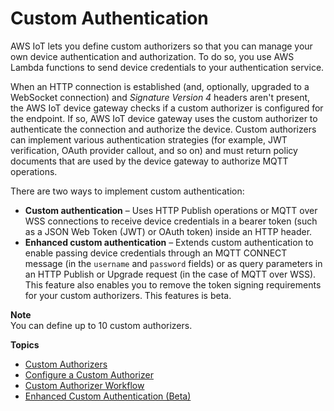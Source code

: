 # Custom Authentication<a name="custom-authentication"></a>

AWS IoT lets you define custom authorizers so that you can manage your own device authentication and authorization\. To do so, you use AWS Lambda functions to send device credentials to your authentication service\.

When an HTTP connection is established \(and, optionally, upgraded to a WebSocket connection\) and *Signature Version 4* headers aren't present, the AWS IoT device gateway checks if a custom authorizer is configured for the endpoint\. If so, AWS IoT device gateway uses the custom authorizer to authenticate the connection and authorize the device\. Custom authorizers can implement various authentication strategies \(for example, JWT verification, OAuth provider callout, and so on\) and must return policy documents that are used by the device gateway to authorize MQTT operations\.

There are two ways to implement custom authentication:
+ **Custom authentication** – Uses HTTP Publish operations or MQTT over WSS connections to receive device credentials in a bearer token \(such as a JSON Web Token \(JWT\) or OAuth token\) inside an HTTP header\.
+ **Enhanced custom authentication** – Extends custom authentication to enable passing device credentials through an MQTT CONNECT message \(in the `username` and `password` fields\) or as query parameters in an HTTP Publish or Upgrade request \(in the case of MQTT over WSS\)\. This feature also enables you to remove the token signing requirements for your custom authorizers\. This features is beta\.

**Note**  
You can define up to 10 custom authorizers\.

**Topics**
+ [Custom Authorizers](custom-authorizer.md)
+ [Configure a Custom Authorizer](config-custom-auth.md)
+ [Custom Authorizer Workflow](custom-auth.md)
+ [Enhanced Custom Authentication \(Beta\)](enhanced-custom-authentication.md)